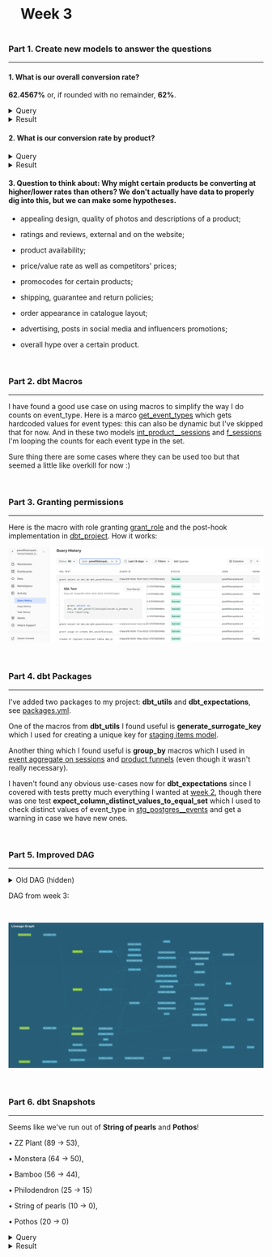 <div id="user-content-toc">
  <ul>
    <summary><h1 style="display: inline-block;">Week 3</h1></summary>
  </ul>
</div>

### Part 1. Create new models to answer the questions

---

#### 1. What is our overall conversion rate?

**62.4567%** or, if rounded with no remainder, **62%**.

<details>
  
<summary>Query</summary>
  
</br>
  
```sql
select
  count(distinct session_id) as count_sessions,
  count(distinct iff(checkout_events >0, session_id, null)) as count_sessions_checkout, 
  count_sessions_checkout / count_sessions * 100 as rate_conversion,
  round(rate_conversion, 0) as rate_conversion_rounded_0

from dev_db.dbt_pavelfilatovpaltacom.f_sessions
```
  
</details>

<details>
  
<summary>Result</summary>
  
</br>
  
| COUNT_SESSIONS | COUNT_SESSIONS_CHECKOUT | RATE_CONVERSION | RATE_CONVERSION_ROUNDED_0  |
| -------------- | ----------------------- | --------------- | -------------------------- |
| 578            | 361                     | 62.4567         | 62                         |

  
</details>


#### 2. What is our conversion rate by product?

<details>
  
<summary>Query</summary>
  
</br>
  
```sql
select
  product,
  concat(round(rate_view_to_checkout * 100, 0), ' %') as rate_conversion
  
from dev_db.dbt_pavelfilatovpaltacom.d_product_funnels
```
  
</details>

<details>
  
<summary>Result</summary>
  
</br>

| PRODUCT                | RATE_CONVERSION |
|------------------------|-----------------|
| String of pearls       | 61 %            |
| Arrow Head             | 56 %            |
| Cactus                 | 55 %            |
| ZZ Plant               | 54 %            |
| Bamboo                 | 54 %            |
| Rubber Plant           | 52 %            |
| Monstera               | 51 %            |
| Calathea Makoyana      | 51 %            |
| Fiddle Leaf Fig        | 50 %            |
| Majesty Palm           | 49 %            |
| Aloe Vera              | 49 %            |
| Devil's Ivy            | 49 %            |
| Philodendron           | 48 %            |
| Jade Plant             | 48 %            |
| Pilea Peperomioides    | 47 %            |
| Spider Plant           | 47 %            |
| Dragon Tree            | 47 %            |
| Money Tree             | 46 %            |
| Orchid                 | 45 %            |
| Bird of Paradise       | 45 %            |
| Ficus                  | 43 %            |
| Birds Nest Fern        | 42 %            |
| Pink Anthurium         | 42 %            |
| Boston Fern            | 41 %            |
| Alocasia Polly         | 41 %            |
| Peace Lily             | 41 %            |
| Ponytail Palm          | 40 %            |
| Snake Plant            | 40 %            |
| Angel Wings Begonia    | 39 %            |
| Pothos                 | 34 %            |


</details>

#### 3. Question to think about: Why might certain products be converting at higher/lower rates than others? We don't actually have data to properly dig into this, but we can make some hypotheses.

- appealing design, quality of photos and descriptions of a product;

- ratings and reviews, external and on the website;

- product availability;

- price/value rate as well as competitors' prices;

- promocodes for certain products;

- shipping, guarantee and return policies;

- order appearance in catalogue layout;

- advertising, posts in social media and influencers promotions;

- overall hype over a certain product.

</br>

### Part 2. dbt Macros

---

I have found a good use case on using macros to simplify the way I do counts on event_type.
Here is a marco [get_event_types](https://github.com/pavel-palta/course-dbt/blob/main/greenery/macros/get_event_types.sql) which gets hardcoded values for event types: this can also be dynamic but I've skipped that for now.
And in these two models [int_product__sessions](https://github.com/pavel-palta/course-dbt/blob/main/greenery/models/marts/product/intermediate/int_product__sessions.sql) and [f_sessions](https://github.com/pavel-palta/course-dbt/blob/main/greenery/models/marts/product/f_sessions.sql) I'm looping the counts for each event type in the set.

Sure thing there are some cases where they can be used too but that seemed a little like overkill for now :)

</br>

### Part 3. Granting permissions

---

Here is the macro with role granting [grant_role](https://github.com/pavel-palta/course-dbt/blob/main/greenery/macros/grant_role.sql) and the post-hook implementation in [dbt_project](https://github.com/pavel-palta/course-dbt/blob/564b84b854a05d7320d232ec63a83845117aa1e9/greenery/dbt_project.yml#L30). How it works:

![Week 3 role_granting](week3_grant_role_reporting.png "Week 2 Role Granting")

</br>

### Part 4. dbt Packages

---

I've added two packages to my project: **dbt_utils** and **dbt_expectations**, see [packages.yml](https://github.com/pavel-palta/course-dbt/blob/main/greenery/packages.yml).

One of the macros from **dbt_utils** I found useful is **generate_surrogate_key** which I used for creating a unique key for [staging items model](https://github.com/pavel-palta/course-dbt/blob/2dddae40310ec22e1138da9782cdf69219b236ad/greenery/models/staging/postgres/stg_postgres__items.sql#L8).

Another thing which I found useful is **group_by** macros which I used in [event aggregate on sessions](https://github.com/pavel-palta/course-dbt/blob/2dddae40310ec22e1138da9782cdf69219b236ad/greenery/models/marts/product/intermediate/int_product__sessions.sql#L24) and [product funnels](https://github.com/pavel-palta/course-dbt/blob/f5be907624ee675fa6f5fa8c25266fd6b0de844e/greenery/models/marts/product/intermediate/int_product__product_funnels.sql#L25) (even though it wasn't really necessary).

I haven't found any obvious use-cases now for **dbt_expectations** since I covered with tests pretty much everything I wanted at [week 2](https://github.com/pavel-palta/course-dbt/blob/main/greenery/submissions/week2.md#part-2-tests), though there was one test **expect_column_distinct_values_to_equal_set** which I used to check distinct values of event_type in [stg_postgres__events](https://github.com/pavel-palta/course-dbt/blob/2dddae40310ec22e1138da9782cdf69219b236ad/greenery/models/staging/postgres/_stg_postgres__models.yml#L32) and get a warning in case we have new ones.

</br>

### Part 5. Improved DAG

---

<details>

<summary> Old DAG (hidden)</summary>
  
</br>
  
DAG from week 2:

</br>

![Week 2 DAG](week2_dag_screenshot.png "Week 2 DAG")
  
</details>

DAG from week 3:

</br>

![Week 3 DAG](week3_dag_screenshot.png "Week 3 DAG")

</br>

### Part 6. dbt Snapshots

---

Seems like we've run out of **String of pearls** and **Pothos**!

• ZZ Plant (89 → 53), 

• Monstera (64 → 50), 

• Bamboo (56 → 44), 

• Philodendron (25 → 15)

• String of pearls (10 → 0), 

• Pothos (20 → 0)

<details>
  
<summary>Query</summary>
  
</br>
  
```sql

-- note: this query may show different results
-- if you're running it days after the date in where

select
  product,
  previous_inventory,
  current_inventory

from dev_db.dbt_pavelfilatovpaltacom.d_inventory

where updated_at > '2023-04-26'
```
  
</details>

<details>
  
<summary>Result</summary>
  
</br>
  
| PRODUCT           | PREVIOUS_INVENTORY | CURRENT_INVENTORY |
|-------------------|--------------------|--------------------|
| ZZ Plant          | 89                 | 53                 |
| Monstera          | 64                 | 50                 |
| Bamboo            | 56                 | 44                 |
| Philodendron      | 25                 | 15                 |
| String of pearls  | 10                 | 0                  |
| Pothos            | 20                 | 0                  |
  
</details>

